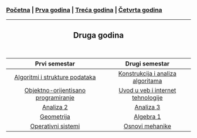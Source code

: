 ### [Početna](../README.md) | [Prva godina](/prva.md) | [Treća godina](/treca.md) | [Četvrta godina](/cetvrta.md)

---

<h2 style="text-align: center;">Druga godina</h2>

<br>

| **Prvi semestar** | **Drugi semestar** |
|:---:|:---:|
| [Algoritmi i strukture podataka](../courses/aisp.md) | [Konstrukcija i analiza algoritama](../courses/kiaa.md) |
| [Objektno-orijentisano programiranje](../courses/oop.md) | [Uvod u veb i internet tehnologije](../courses/uvit.md) |
| [Analiza 2](../courses/a2.md) | [Analiza 3](../courses/a3.md) |
| [Geometrija](../courses/geo.md) | [Algebra 1](../courses/alg.md) |
| [Operativni sistemi](../courses/os.md) | [Osnovi mehanike](../courses/om.md) |